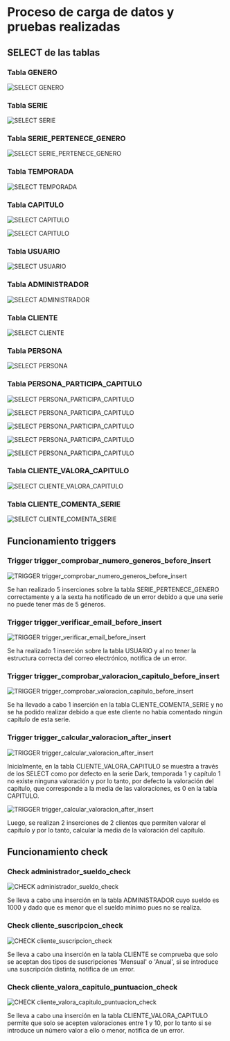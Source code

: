 # Proceso de carga de datos y pruebas realizadas

## SELECT de las tablas

### Tabla GENERO

![SELECT GENERO](Select-tablas/select_genero.png)

### Tabla SERIE

![SELECT SERIE](Select-tablas/select_serie.png)

### Tabla SERIE_PERTENECE_GENERO

![SELECT SERIE_PERTENECE_GENERO](Select-tablas/select_serie_pertenece_genero.png)

### Tabla TEMPORADA

![SELECT TEMPORADA](Select-tablas/select_temporada.png)

### Tabla CAPITULO

![SELECT CAPITULO](Select-tablas/select_capitulo.png)

![SELECT CAPITULO](Select-tablas/select_capitulo_2.png)

### Tabla USUARIO

![SELECT USUARIO](Select-tablas/select_usuario.png)

### Tabla ADMINISTRADOR

![SELECT ADMINISTRADOR](Select-tablas/select_administrador.png)

### Tabla CLIENTE

![SELECT CLIENTE](Select-tablas/select_cliente.png)

### Tabla PERSONA

![SELECT PERSONA](Select-tablas/select_persona.png)

### Tabla PERSONA_PARTICIPA_CAPITULO

![SELECT PERSONA_PARTICIPA_CAPITULO](Select-tablas/select_persona_participa_capitulo.png)

![SELECT PERSONA_PARTICIPA_CAPITULO](Select-tablas/select_persona_participa_capitulo_2.png)

![SELECT PERSONA_PARTICIPA_CAPITULO](Select-tablas/select_persona_participa_capitulo_3.png)

![SELECT PERSONA_PARTICIPA_CAPITULO](Select-tablas/select_persona_participa_capitulo_4.png)

![SELECT PERSONA_PARTICIPA_CAPITULO](Select-tablas/select_persona_participa_capitulo_5.png)

### Tabla CLIENTE_VALORA_CAPITULO

![SELECT CLIENTE_VALORA_CAPITULO](Select-tablas/select_cliente_valora_capitulo.png)

### Tabla CLIENTE_COMENTA_SERIE

![SELECT CLIENTE_COMENTA_SERIE](Select-tablas/select_cliente_comenta_serie.png)

## Funcionamiento triggers

### Trigger trigger_comprobar_numero_generos_before_insert

![TRIGGER trigger_comprobar_numero_generos_before_insert](Comprobacion-triggers/trigger_comprobar_numero_generos_before_insert.png)

Se han realizado 5 inserciones sobre la tabla SERIE_PERTENECE_GENERO correctamente y a la sexta ha notificado de un error debido a que una serie no puede tener más de 5 géneros.

### Trigger trigger_verificar_email_before_insert

![TRIGGER trigger_verificar_email_before_insert](Comprobacion-triggers/trigger_verificar_email_before_insert.png)

Se ha realizado 1 inserción sobre la tabla USUARIO y al no tener la estructura correcta del correo electrónico, notifica de un error.

### Trigger trigger_comprobar_valoracion_capitulo_before_insert

![TRIGGER trigger_comprobar_valoracion_capitulo_before_insert](Comprobacion-triggers/trigger_comprobar_valoracion_capitulo_before_insert.png)

Se ha llevado a cabo 1 inserción en la tabla CLIENTE_COMENTA_SERIE y no se ha podido realizar debido a que este cliente no había comentado ningún capítulo de esta serie.

### Trigger trigger_calcular_valoracion_after_insert

![TRIGGER trigger_calcular_valoracion_after_insert](Comprobacion-triggers/trigger_calcular_valoracion_after_insert.png)

Inicialmente, en la tabla CLIENTE_VALORA_CAPITULO se muestra a través de los SELECT como por defecto en la serie Dark, temporada 1 y capítulo 1 no existe ninguna valoración y por lo tanto, por defecto la valoración del capítulo, que corresponde a la media de las valoraciones, es 0 en la tabla CAPITULO.

![TRIGGER trigger_calcular_valoracion_after_insert](Comprobacion-triggers/trigger_calcular_valoracion_after_insert_2.png)

Luego, se realizan 2 inserciones de 2 clientes que permiten valorar el capítulo y por lo tanto, calcular la media de la valoración del capítulo.

## Funcionamiento check

### Check administrador_sueldo_check

![CHECK administrador_sueldo_check](Comprobacion-check/administrador_sueldo_check.png)

Se lleva a cabo una inserción en la tabla ADMINISTRADOR cuyo sueldo es 1000 y dado que es menor que el sueldo mínimo pues no se realiza.

### Check cliente_suscripcion_check

![CHECK cliente_suscripcion_check](Comprobacion-check/cliente_suscripcion_check.png)

Se lleva a cabo una inserción en la tabla CLIENTE se comprueba que solo se aceptan dos tipos de suscripciones 'Mensual' o 'Anual', si se introduce una suscripción distinta, notifica de un error.

### Check cliente_valora_capitulo_puntuacion_check

![CHECK cliente_valora_capitulo_puntuacion_check](Comprobacion-check/cliente_valora_capitulo_puntuacion_check.png)

Se lleva a cabo una inserción en la tabla CLIENTE_VALORA_CAPITULO permite que solo se acepten valoraciones entre 1 y 10, por lo tanto si se introduce un número valor a ello o menor, notifica de un error.
